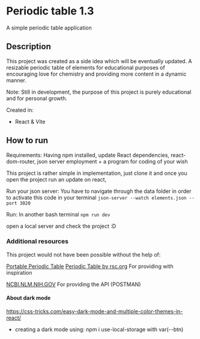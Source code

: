 # Periodic table 1.3

A simple periodic table application

## Description

This project was created as a side idea which will be eventually updated. A resizable periodic table of elements for educational purposes of encouraging love for chemistry and providing more content in a dynamic manner.

Note: Still in development, the purpose of this project is purely educational and for personal growth.

Created in: 
- React & Vite

## How to run 

Requirements: Having npm installed, update React dependencies, react-dom-router, json server employment + a program for coding of your wish

This project is rather simple in implementation, just clone it and once you open the project run an update on react,

Run your json server:
You have to navigate through the data folder in order to activate this code in your terminal
`json-server --watch elements.json --port 3020`

Run:
In another bash terminal
`npm run dev`

open a local server and check the project :D

### Additional resources

This project would not have been possible without the help of:

[Portable Periodic Table](https://ptable.com/?lang=en#)
[Periodic Table by rsc.org](https://www.rsc.org/periodic-table)
For providing with inspiration

[NCBI.NLM.NIH.GOV](https://www.ncbi.nlm.nih.gov/)
For providing the API (POSTMAN)

#### About dark mode
https://css-tricks.com/easy-dark-mode-and-multiple-color-themes-in-react/ 
- creating a dark mode using: npm i use-local-storage with var(--btn) 
